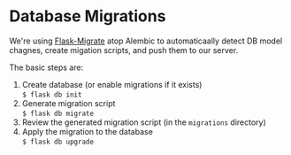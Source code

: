 # Database Migrations

We're using [Flask-Migrate](https://github.com/miguelgrinberg/Flask-Migrate) atop Alembic to automaticaally detect DB model chagnes, create migation scripts, and push them to our server.

The basic steps are:
1. Create database (or enable migrations if it exists)  
    ```$ flask db init	```
1. Generate migration script  
    ```$ flask db migrate	```
1. Review the generated migration script (in the ```migrations``` directory)
1. Apply the migration to the database  
    ```$ flask db upgrade	```
